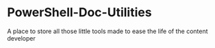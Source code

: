 # PowerShell-Doc-Utilities
A place to store all those little tools made to ease the life of the content developer
